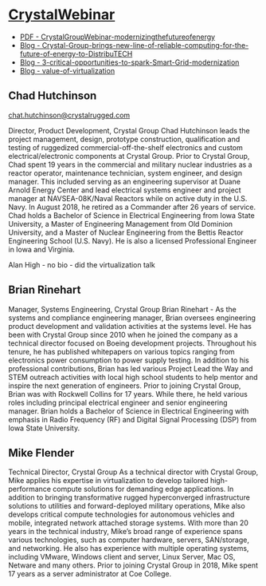 # [CrystalWebinar](https://event.on24.com/eventRegistration/console/EventConsoleApollo.jsp?&eventid=3503701&sessionid=1&username=&partnerref=&format=fhvideo1&mobile=false&flashsupportedmobiledevice=false&helpcenter=false&key=EC9B422D9B4763E72F5A471626464A85&text_language_id=en&playerwidth=1000&playerheight=650&overwritelobby=y&newConsole=true&nxChe=true&newTabCon=true&consoleEarEventConsole=false&eventuserid=488555808&contenttype=L&mediametricsessionid=424050004&mediametricid=4917828&usercd=488555808&mode=launch#c64)

- [PDF - CrystalGroupWebinar-modernizingthefutureofenergy](./CrystalGroupWebinar-modernizingthefutureofenergycrystalgroupnov1020211636560636697.pdf)
- [Blog - Crystal-Group-brings-new-line-of-reliable-computing-for-the-future-of-energy-to-DistribuTECH](https://www.crystalrugged.com/Crystal-Group-brings-new-line-of-reliable-computing-for-the-future-of-energy-to-DistribuTECH/)
- [Blog - 3-critical-opportunities-to-spark-Smart-Grid-modernization](https://www.crystalrugged.com/3-critical-opportunities-to-spark-Smart-Grid-modernization/)
- [Blog - value-of-virtualization](https://www.crystalrugged.com/podcasts/value-of-virtualization/)


Chad Hutchinson
---
chat.hutchinson@crystalrugged.com

Director, Product Development, Crystal Group
Chad Hutchinson leads the project management, design, prototype construction, qualification and testing of ruggedized commercial-off-the-shelf electronics and custom electrical/electronic components at Crystal Group.
Prior to Crystal Group, Chad spent 19 years in the commercial and military nuclear industries as a reactor operator, maintenance technician, system engineer, and design manager.
This included serving as an engineering supervisor at Duane Arnold Energy Center and lead electrical systems engineer and project manager at NAVSEA-08K/Naval Reactors while on active duty in the U.S. Navy.
In August 2018, he retired as a Commander after 26 years of service. 
Chad holds a Bachelor of Science in Electrical Engineering from Iowa State University, a Master of Engineering Management from Old Dominion University, and a Master of Nuclear Engineering from the Bettis Reactor Engineering School (U.S. Navy). He is also a licensed Professional Engineer in Iowa and Virginia.

Alan High - no bio - did the virtualization talk

Brian Rinehart
---
Manager, Systems Engineering, Crystal Group
Brian Rinehart - As the systems and compliance engineering manager, Brian oversees engineering product development and validation activities at the systems level. 
He has been with Crystal Group since 2010 when he joined the company as a technical director focused on Boeing development projects. 
Throughout his tenure, he has published whitepapers on various topics ranging from electronics power consumption to power supply testing. 
In addition to his professional contributions, Brian has led various Project Lead the Way and STEM outreach activities with local high school students to help mentor and inspire the next generation of engineers.
Prior to joining Crystal Group, Brian was with Rockwell Collins for 17 years. 
While there, he held various roles including principal electrical engineer and senior engineering manager. 
Brian holds a Bachelor of Science in Electrical Engineering with emphasis in Radio Frequency (RF) and Digital Signal Processing (DSP) from Iowa State University.


Mike Flender
---
Technical Director, Crystal Group
As a technical director with Crystal Group, Mike applies his expertise in virtualization to develop tailored high-performance compute solutions for demanding edge applications. 
In addition to bringing transformative rugged hyperconverged infrastructure solutions to utilities and forward-deployed military operations, Mike also develops critical compute technologies for autonomous vehicles and mobile, integrated network attached storage systems. 
With more than 20 years in the technical industry, Mike’s broad range of experience spans various technologies, such as computer hardware, servers, SAN/storage, and networking. 
He also has experience with multiple operating systems, including VMware, Windows client and server, Linux Server, Mac OS, Netware and many others. 
Prior to joining Crystal Group in 2018, Mike spent 17 years as a server administrator at Coe College.
 

